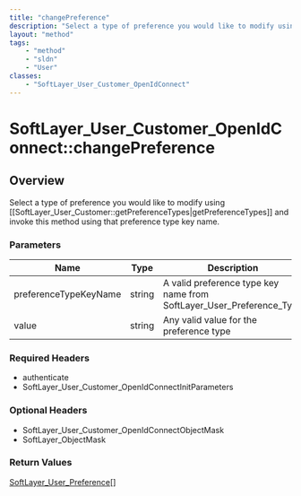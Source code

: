 ```yaml
---
title: "changePreference"
description: "Select a type of preference you would like to modify using [[SoftLayer_User_Customer::getPreferenceTypes|getPreferenceTy... "
layout: "method"
tags:
    - "method"
    - "sldn"
    - "User"
classes:
    - "SoftLayer_User_Customer_OpenIdConnect"
---
```

# SoftLayer_User_Customer_OpenIdConnect::changePreference
## Overview 
Select a type of preference you would like to modify using [[SoftLayer_User_Customer::getPreferenceTypes|getPreferenceTypes]] and invoke this method using that preference type key name. 

### Parameters 
|Name | Type | Description |
| --- | --- | --- |
|preferenceTypeKeyName| string| A valid preference type key name from SoftLayer_User_Preference_Type|
|value| string| Any valid value for the preference type|


### Required Headers
* authenticate
* SoftLayer_User_Customer_OpenIdConnectInitParameters

### Optional Headers
* SoftLayer_User_Customer_OpenIdConnectObjectMask
* SoftLayer_ObjectMask

### Return Values
<a href='/reference/datatypes/SoftLayer_User_Preference'>SoftLayer_User_Preference[] </a>

